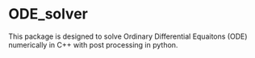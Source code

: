 # ODE_solver
This package is designed to solve Ordinary Differential Equaitons (ODE) numerically in C++ with post processing in python. 
